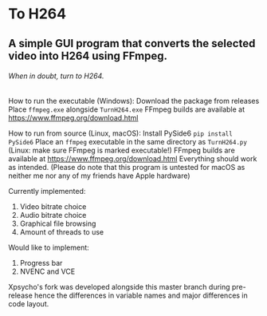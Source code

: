 # To H264
## A simple GUI program that converts the selected video into H264 using FFmpeg.
###### When in doubt, turn to H264.

How to run the executable (Windows):
Download the package from releases
Place `ffmpeg.exe` alongside `TurnH264.exe`
FFmpeg builds are available at https://www.ffmpeg.org/download.html

How to run from source (Linux, macOS):
Install PySide6
`pip install PySide6`
Place an `ffmpeg` executable in the same directory as `TurnH264.py`
(Linux: make sure FFmpeg is marked executable!)
FFmpeg builds are available at https://www.ffmpeg.org/download.html
Everything should work as intended.
(Please do note that this program is untested for macOS as neither me nor any of my friends have Apple hardware)

Currently implemented:
1. Video bitrate choice
2. Audio bitrate choice
3. Graphical file browsing
4. Amount of threads to use

Would like to implement:
1. Progress bar
2. NVENC and VCE

Xpsycho's fork was developed alongside this master branch during pre-release hence the differences in variable names and major differences in code layout.
